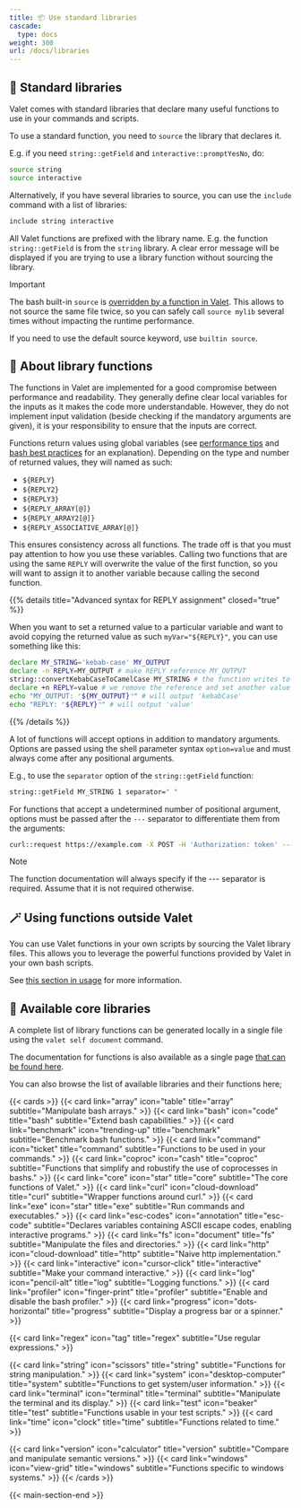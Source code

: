 ```yaml
---
title: 📦 Use standard libraries
cascade:
  type: docs
weight: 300
url: /docs/libraries
---
```


## 🧩 Standard libraries

Valet comes with standard libraries that declare many useful functions to use in your commands and scripts.

To use a standard function, you need to `source` the library that declares it.

E.g. if you need `string::getField` and `interactive::promptYesNo`, do:

```bash
source string
source interactive
```

Alternatively, if you have several libraries to source, you can use the `include` command with a list of libraries:

```bash
include string interactive
```

All Valet functions are prefixed with the library name. E.g. the function `string::getField` is from the `string` library. A clear error message will be displayed if you are trying to use a library function without sourcing the library.

> [!IMPORTANT]
> The bash built-in `source` is [overridden by a function in Valet](../libraries/core/#source). This allows to not source the same file twice, so you can safely call `source mylib` several times without impacting the runtime performance.
>
> If you need to use the default source keyword, use `builtin source`.

## 👔 About library functions

The functions in Valet are implemented for a good compromise between performance and readability. They generally define clear local variables for the inputs as it makes the code more understandable. However, they do not implement input validation (beside checking if the mandatory arguments are given), it is your responsibility to ensure that the inputs are correct.

Functions return values using global variables (see [performance tips](../performance-tips) and [bash best practices](../bash-best-practices) for an explanation). Depending on the type and number of returned values, they will named as such:

- `${REPLY}`
- `${REPLY2}`
- `${REPLY3}`
- `${REPLY_ARRAY[@]}`
- `${REPLY_ARRAY2[@]}`
- `${REPLY_ASSOCIATIVE_ARRAY[@]}`

This ensures consistency across all functions. The trade off is that you must pay attention to how you use these variables. Calling two functions that are using the same `REPLY` will overwrite the value of the first function, so you will want to assign it to another variable because calling the second function.

{{% details title="Advanced syntax for REPLY assignment" closed="true" %}}

When you want to set a returned value to a particular variable and want to avoid copying the returned value as such `myVar="${REPLY}"`, you can use something like this:

```bash
declare MY_STRING='kebab-case' MY_OUTPUT
declare -n REPLY=MY_OUTPUT # make REPLY reference MY_OUTPUT
string::convertKebabCaseToCamelCase MY_STRING # the function writes to REPLY, which points to MY_OUTPUT
declare +n REPLY=value # we remove the reference and set another value
echo "MY_OUTPUT: ⌜${MY_OUTPUT}⌝" # will output 'kebabCase'
echo "REPLY: ⌜${REPLY}⌝" # will output 'value'
```

{{% /details %}}

A lot of functions will accept options in addition to mandatory arguments. Options are passed using the shell parameter syntax `option=value` and must always come after any positional arguments.

E.g., to use the `separator` option of the `string::getField` function:

```bash
string::getField MY_STRING 1 separator=" "
```

For functions that accept a undetermined number of positional argument, options must be passed after the `---` separator to differentiate them from the arguments:

```bash
curl::request https://example.com -X POST -H 'Authorization: token' --- failOnError=true
```

> [!NOTE]
> The function documentation will always specify if the --- separator is required. Assume that it is not required otherwise.

## 🪄 Using functions outside Valet

You can use Valet functions in your own scripts by sourcing the Valet library files. This allows you to leverage the powerful functions provided by Valet in your own bash scripts.

See [this section in usage](../usage/#-use-valet-library-functions-in-your-existing-scripts) for more information.

## 🎀 Available core libraries

A complete list of library functions can be generated locally in a single file using the `valet self document` command.

The documentation for functions is also available as a single page [that can be found here](../../libraries-single-page-documentation/).

<!-- https://v1.heroicons.com/ -->
You can also browse the list of available libraries and their functions here;

{{< cards >}}
  {{< card link="array" icon="table" title="array" subtitle="Manipulate bash arrays." >}}
  {{< card link="bash" icon="code" title="bash" subtitle="Extend bash capabilities." >}}
  {{< card link="benchmark" icon="trending-up" title="benchmark" subtitle="Benchmark bash functions." >}}
  {{< card link="command" icon="ticket" title="command" subtitle="Functions to be used in your commands." >}}
  {{< card link="coproc" icon="cash" title="coproc" subtitle="Functions that simplify and robustify the use of coprocesses in bashs." >}}
  {{< card link="core" icon="star" title="core" subtitle="The core functions of Valet." >}}
  {{< card link="curl" icon="cloud-download" title="curl" subtitle="Wrapper functions around curl." >}}
  {{< card link="exe" icon="star" title="exe" subtitle="Run commands and executables." >}}
  {{< card link="esc-codes" icon="annotation" title="esc-code" subtitle="Declares variables containing ASCII escape codes, enabling interactive programs." >}}
  {{< card link="fs" icon="document" title="fs" subtitle="Manipulate the files and directories." >}}
  {{< card link="http" icon="cloud-download" title="http" subtitle="Naive http implementation." >}}
  {{< card link="interactive" icon="cursor-click" title="interactive" subtitle="Make your command interactive." >}}
  {{< card link="log" icon="pencil-alt" title="log" subtitle="Logging functions." >}}
  {{< card link="profiler" icon="finger-print" title="profiler" subtitle="Enable and disable the bash profiler." >}}
  {{< card link="progress" icon="dots-horizontal" title="progress" subtitle="Display a progress bar or a spinner." >}}
  <!-- {{< card link="prompt" icon="chevron-right" title="prompt" subtitle="Prompt the user for input." >}} -->
  {{< card link="regex" icon="tag" title="regex" subtitle="Use regular expressions." >}}
  <!-- {{< card link="sfzf" icon="template" title="sfzf" subtitle="Simple fuzzy search interface, similar to fzf." >}} -->
  {{< card link="string" icon="scissors" title="string" subtitle="Functions for string manipulation." >}}
  {{< card link="system" icon="desktop-computer" title="system" subtitle="Functions to get system/user information." >}}
  {{< card link="terminal" icon="terminal" title="terminal" subtitle="Manipulate the terminal and its display." >}}
  {{< card link="test" icon="beaker" title="test" subtitle="Functions usable in your test scripts." >}}
  {{< card link="time" icon="clock" title="time" subtitle="Functions related to time." >}}
  <!-- {{< card link="tui" icon="view-boards" title="tui" subtitle="Functions to build a TUI application." >}} -->
  {{< card link="version" icon="calculator" title="version" subtitle="Compare and manipulate semantic versions." >}}
  {{< card link="windows" icon="view-grid" title="windows" subtitle="Functions specific to windows systems." >}}
{{< /cards >}}

{{< main-section-end >}}
